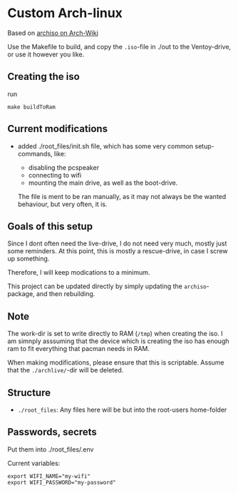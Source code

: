# Custom Arch-linux

Based on [archiso on Arch-Wiki](https://wiki.archlinux.org/title/Archiso)

Use the Makefile to build, and copy the `.iso`-file in ./out to the
Ventoy-drive, or use it however you like.

## Creating the iso

run

```
make buildToRam
```

## Current modifications

- added ./root_files/init.sh file, which has some very common setup-commands,
  like:

  - disabling the pcspeaker
  - connecting to wifi
  - mounting the main drive, as well as the boot-drive.

  The file is ment to be ran manually, as it may not always be the wanted
  behaviour, but very often, it is.

## Goals of this setup

Since I dont often need the live-drive, I do not need very much, mostly just
some reminders. At this point, this is mostly a rescue-drive, in case I screw
up something.

Therefore, I will keep modications to a minimum.

This project can be updated directly by simply updating the `archiso`-package, and then rebuilding.

## Note

The work-dir is set to write directly to RAM (`/tmp`) when creating the iso. I am
simnply asssuming that the device which is creating the iso has enough ram to
fit everything that pacman needs in RAM.

When making modifications, please ensure that this is scriptable. Assume that the `./archlive/`-dir will be deleted.

## Structure

- `./root_files`: Any files here will be but into the root-users home-folder

## Passwords, secrets

Put them into ./root_files/.env

Current variables:

```
export WIFI_NAME="my-wifi"
export WIFI_PASSWORD="my-password"
```
